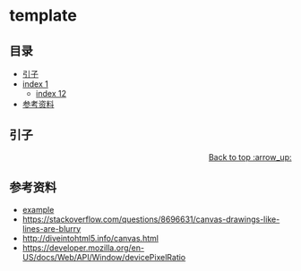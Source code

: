 # template
## <a name="index"></a> 目录
- [引子](#start)
- [index 1](#index1)
  - [index 12](#index12)
- [参考资料](#reference)


## <a name="start"></a> 引子



<div align="right"><a href="#index">Back to top :arrow_up:</a></div>


## <a name="reference"></a> 参考资料
- [example][url-base]
- https://stackoverflow.com/questions/8696631/canvas-drawings-like-lines-are-blurry
- http://diveintohtml5.info/canvas.html
- https://developer.mozilla.org/en-US/docs/Web/API/Window/devicePixelRatio


[url-base]:https://xxholic.github.io/segment

[url-aiticle1]:https://xxholic.github.io/segment

[url-local-test]:https://xxholic.github.io/segment

